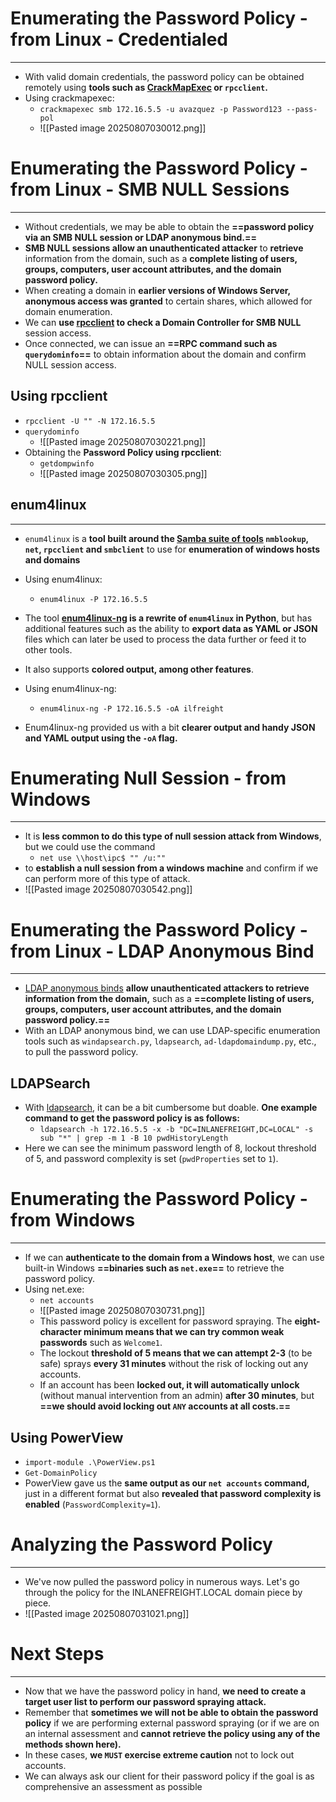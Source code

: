 # Enumerating the Password Policy - from Linux - Credentialed
---
- With valid domain credentials, the password policy can be obtained remotely using **tools such as [CrackMapExec](https://github.com/byt3bl33d3r/CrackMapExec) or `rpcclient`.**
- Using crackmapexec:
	- `crackmapexec smb 172.16.5.5 -u avazquez -p Password123 --pass-pol`
	- ![[Pasted image 20250807030012.png]]

# Enumerating the Password Policy - from Linux - SMB NULL Sessions
---
- Without credentials, we may be able to obtain the **==password policy via an SMB NULL session or LDAP anonymous bind.==**
- **SMB NULL sessions allow an unauthenticated attacker** to **retrieve** information from the domain, such as a **complete listing of users, groups, computers, user account attributes, and the domain password policy.**
- When creating a domain in **earlier versions of Windows Server,** **anonymous access was granted** to certain shares, which allowed for domain enumeration.
- We can **use [rpcclient](https://www.samba.org/samba/docs/current/man-html/rpcclient.1.html) to check a Domain Controller for SMB NULL** session access.
- Once connected, we can issue an **==RPC command such as `querydominfo`==** to obtain information about the domain and confirm NULL session access.

## Using rpcclient
- `rpcclient -U "" -N 172.16.5.5`
- `querydominfo`
	- ![[Pasted image 20250807030221.png]]
- Obtaining the **Password Policy using rpcclient**:
	- `getdompwinfo`
	- ![[Pasted image 20250807030305.png]]

## enum4linux
---
- `enum4linux` is a **tool built around the [Samba suite of tools](https://www.samba.org/samba/docs/current/man-html/samba.7.html) `nmblookup`, `net`, `rpcclient` and `smbclient`** to use for **enumeration of windows hosts and domains**
- Using enum4linux:
	- `enum4linux -P 172.16.5.5`

- The tool **[enum4linux-ng](https://github.com/cddmp/enum4linux-ng) is a rewrite of `enum4linux` in Python**, but has additional features such as the ability to **export data as YAML or JSON** files which can later be used to process the data further or feed it to other tools.
- It also supports **colored output, among other features**.
- Using enum4linux-ng:
	- `enum4linux-ng -P 172.16.5.5 -oA ilfreight`
- Enum4linux-ng provided us with a bit **clearer output and handy JSON and YAML output using the `-oA` flag.**

# Enumerating Null Session - from Windows
---
- It is **less common to do this type of null session attack from Windows**, but we could use the command
	- `net use \\host\ipc$ "" /u:""` 
- to **establish a null session from a windows machine** and confirm if we can perform more of this type of attack.
- ![[Pasted image 20250807030542.png]]

# Enumerating the Password Policy - from Linux - LDAP Anonymous Bind
---
- [LDAP anonymous binds](https://docs.microsoft.com/en-us/troubleshoot/windows-server/identity/anonymous-ldap-operations-active-directory-disabled) **allow unauthenticated attackers to retrieve information from the domain,** such as a **==complete listing of users, groups, computers, user account attributes, and the domain password policy.==**
- With an LDAP anonymous bind, we can use LDAP-specific enumeration tools such as `windapsearch.py`, `ldapsearch`, `ad-ldapdomaindump.py`, etc., to pull the password policy.

## LDAPSearch
- With [ldapsearch](https://linux.die.net/man/1/ldapsearch), it can be a bit cumbersome but doable. **One example command to get the password policy is as follows:**
	- `ldapsearch -h 172.16.5.5 -x -b "DC=INLANEFREIGHT,DC=LOCAL" -s sub "*" | grep -m 1 -B 10 pwdHistoryLength`
- Here we can see the minimum password length of 8, lockout threshold of 5, and password complexity is set (`pwdProperties` set to `1`).

# Enumerating the Password Policy - from Windows
---
- If we can **authenticate to the domain from a Windows host**, we can use built-in Windows **==binaries such as `net.exe`==** to retrieve the password policy.
- Using net.exe:
	- `net accounts`
	- ![[Pasted image 20250807030731.png]]
	- This password policy is excellent for password spraying. The **eight-character minimum means that we can try common weak passwords** such as `Welcome1`. 
	- The lockout **threshold of 5 means that we can attempt 2-3** (to be safe) sprays **every 31 minutes** without the risk of locking out any accounts. 
	- If an account has been **locked out, it will automatically unlock** (without manual intervention from an admin) **after 30 minutes**, but **==we should avoid locking out `ANY` accounts at all costs.==**

## Using PowerView
- `import-module .\PowerView.ps1`
- `Get-DomainPolicy`
- PowerView gave us the **same output as our `net accounts` command,** just in a different format but also **revealed that password complexity is enabled** (`PasswordComplexity=1`).

# Analyzing the Password Policy
---
- We've now pulled the password policy in numerous ways. Let's go through the policy for the INLANEFREIGHT.LOCAL domain piece by piece.
- ![[Pasted image 20250807031021.png]]

# Next Steps
---
- Now that we have the password policy in hand, **we need to create a target user list to perform our password spraying attack.**
- Remember that **sometimes we will not be able to obtain the password policy** if we are performing external password spraying (or if we are on an internal assessment and **cannot retrieve the policy using any of the methods shown here).**
- In these cases, **we `MUST` exercise extreme caution** not to lock out accounts.
- We can always ask our client for their password policy if the goal is as comprehensive an assessment as possible